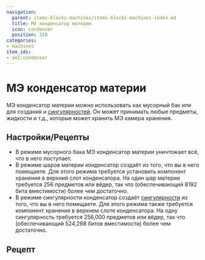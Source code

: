 ```yaml
---
navigation:
  parent: items-blocks-machines/items-blocks-machines-index.md
  title: МЭ конденсатор материи
  icon: condenser
  position: 310
categories:
- machines
item_ids:
- ae2:condenser
---
```


# МЭ конденсатор материи

<BlockImage id="condenser" scale="8" />

МЭ конденсатор материи можно использовать как мусорный бак или для создания <ItemLink id="matter_ball" /> и [сингулярностей](singularities.md). Он может принимать любые предметы, жидкости и т.д., которые может хранить МЭ камера хранения.

## Настройки/Рецепты

* В режиме мусорного бака МЭ конденсатор материи уничтожает всё, что в него поступает.
* В режиме шаров материи конденсатор создаёт <ItemLink id="matter_ball" /> из того, что вы в него помещаете. Для этого режима требуется установить компонент хранения в верхний слот конденсатора. На один шар материи требуется 256 предметов или вёдер, так что <ItemLink id="cell_component_1k" /> (обеспечивающий 8192 бита вместимости) более чем достаточно.
* В режиме сингулярности конденсатор создаёт [сингулярности](singularities.md) из того, что вы в него помещаете. Для этого режима также требуется компонент хранения в верхнем слоте конденсатора. На одну сингулярность требуется 256,000 предметов или вёдер, так что <ItemLink id="cell_component_64k" /> (обеспечивающий 524,288 битов вместимости) более чем достаточно.

## Рецепт

<RecipeFor id="condenser" />